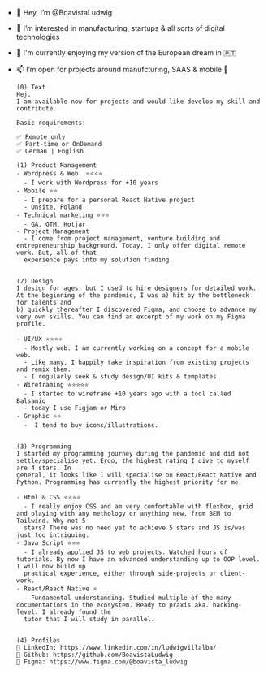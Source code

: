 - 👋 Hey, I’m @BoavistaLudwig
- 👀 I’m interested in manufacturing, startups & all sorts of digital technologies
- 💞️ I'm currently enjoying my version of the European dream in 🇵🇹
- 📫 I’m open for projects around manufcturing, SAAS & mobile 🥰

      (0) Text
      Hej,
      I am available now for projects and would like develop my skill and contribute.

      Basic requirements:

      ✅ Remote only
      ✅ Part-time or OnDemand
      ✅ German | English

      (1) Product Management
      - Wordpress & Web  ⭐️⭐️⭐️⭐️
        - I work with Wordpress for +10 years
      - Mobile ⭐️⭐️
        - I prepare for a personal React Native project
        - Onsite, Poland
      - Technical marketing ⭐️⭐️⭐️
        - GA, GTM, Hotjar
      - Project Management
        - I come from project management, venture building and entrepreneurship background. Today, I only offer digital remote work. But, all of that
        experience pays into my solution finding.


      (2) Design
      I design for ages, but I used to hire designers for detailed work. At the beginning of the pandemic, I was a) hit by the bottleneck for talents and 
      b) quickly thereafter I discovered Figma, and choose to advance my very own skills. You can find an excerpt of my work on my Figma profile.

      - UI/UX ⭐️⭐️⭐️⭐️
        - Mostly web. I am currently working on a concept for a mobile web.
        - Like many, I happily take inspiration from existing projects and remix them.
        - I regularly seek & study design/UI kits & templates
      - Wireframing ⭐️⭐️⭐️⭐️⭐️
        - I started to wireframe +10 years ago with a tool called Balsamiq
        - today I use Figjam or Miro
      - Graphic ⭐️⭐️
        -  I tend to buy icons/illustrations.


      (3) Programming
      I started my programming journey during the pandemic and did not settle/specialise yet. Ergo, the highest rating I give to myself are 4 stars. In 
      general, it looks like I will specialise on React/React Native and Python. Programming has currently the highest priority for me.

      - Html & CSS ⭐️⭐️⭐️⭐️
        - I really enjoy CSS and am very comfortable with flexbox, grid and playing with any methology or anything new, from BEM to Tailwind. Why not 5 
        stars? There was no need yet to achieve 5 stars and JS is/was just too intriguing.
      - Java Script ⭐️⭐️⭐️
        - I already applied JS to web projects. Watched hours of tutorials. By now I have an advanced understanding up to OOP level. I will now build up   
        practical experience, either through side-projects or client-work.
      - React/React Native ⭐️
        - Fundamental understanding. Studied multiple of the many documentations in the ecosystem. Ready to praxis aka. hacking-level. I already found the 
        tutor that I will study in parallel.


      (4) Profiles
      🔗 LinkedIn: https://www.linkedin.com/in/ludwigvillalba/
      🔗 Github: https://github.com/BoavistaLudwig
      🔗 Figma: https://www.figma.com/@boavista_ludwig


<!---
BoavistaLudwig/BoavistaLudwig is a ✨ special ✨ repository because its `README.md` (this file) appears on your GitHub profile.
You can click the Preview link to take a look at your changes.
--->
